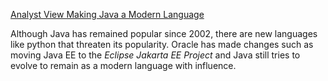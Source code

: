 [Analyst View Making Java a Modern Language](https://sdtimes.com/java/analyst-view-making-java-a-modern-language)

Although Java has remained popular since 2002, there are new languages like python that threaten its popularity.
Oracle has made changes such as moving Java EE to the *Eclipse Jakarta EE Project* and Java still tries to evolve to
remain as a modern language with influence.

